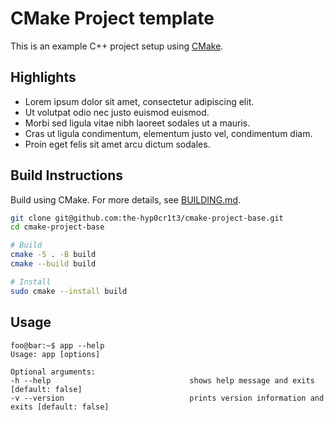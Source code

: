 # CMake Project template
This is an example C++ project setup using [CMake](https://cmake.org/).

## Highlights
* Lorem ipsum dolor sit amet, consectetur adipiscing elit.
* Ut volutpat odio nec justo euismod euismod.
* Morbi sed ligula vitae nibh laoreet sodales ut a mauris.
* Cras ut ligula condimentum, elementum justo vel, condimentum diam.
* Proin eget felis sit amet arcu dictum sodales.

## Build Instructions

Build using CMake. For more details, see [BUILDING.md](BUILDING.md).

```bash
git clone git@github.com:the-hyp0cr1t3/cmake-project-base.git
cd cmake-project-base

# Build
cmake -S . -B build
cmake --build build

# Install
sudo cmake --install build
```

## Usage

```console
foo@bar:~$ app --help
Usage: app [options]

Optional arguments:
-h --help                               shows help message and exits [default: false]
-v --version                            prints version information and exits [default: false]
```